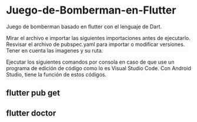 # Juego-de-Bomberman-en-Flutter
Juego de bomberman basado en flutter con el lenguaje de Dart.

Mirar el archivo e importar las siguientes importaciones antes de ejecutarlo.
Resvisar el archivo de pubspec.yaml para importar o modificar versiones.
Tener en cuenta las imagenes y su ruta.

Ejecutar los siguientes comandos por consola en caso de que use un programa
de edición de código como lo es Visual Studio Code. Con Android Studio, tiene
la función de estos códigos.

flutter pub get
-----------------
flutter doctor
-----------------
